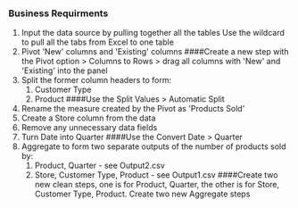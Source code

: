 
### Business Requirments

  1. Input the data source by pulling together all the tables
Use the wildcard to pull all the tabs from Excel to one table
  2. Pivot 'New' columns and 'Existing' columns
####Create a new step with the Pivot option > Columns to Rows > drag all columns with 'New' and 'Existing' into the panel
  3. Split the former column headers to form:
     1. Customer Type
     2. Product
####Use the Split Values > Automatic Split
  4. Rename the measure created by the Pivot as 'Products Sold'
  5. Create a Store column from the data
  6. Remove any unnecessary data fields
  7. Turn Date into Quarter
####Use the Convert Date > Quarter
  8. Aggregate to form two separate outputs of the number of products sold by: 
     1. Product, Quarter - see Output2.csv
     2. Store, Customer Type, Product - see Output1.csv
####Create two new clean steps, one is for Product, Quarter, the other is for Store, Customer Type, Product. Create two new Aggregate steps 
 

